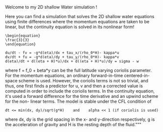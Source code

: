 Welcome to my 2D shallow Water simulation !


Here you can find a simulation that solves the 2D shallow water equations using finite
differences where the momentum equations are taken to be linear, but the
continuity equation is solved in its nonlinear form! 

    \begin{equation}
    \frac{3}{3}
    \end{equation}

    du/dt - fv = -g*d(eta)/dx + tau_x/(rho_0*H)- kappa*u
    dv/dt + fu = -g*d(eta)/dy + tau_y/(rho_0*H)- kappa*v
    d(eta)/dt + d((eta + H)*u)/dx + d((eta + H)*u)/dy = sigma - w

where f = f_0 + beta*y can be the full latitude varying coriolis parameter.
For the momentum equations, an ordinary forward-in-time centered-in-space
scheme is used. However, the coriolis terms is not so trivial, and thus, one
first finds a predictor for u, v and then a corrected value is computed in
order to include the coriolis terms. In the continuity equation, it's used a
forward difference for the time derivative and an upwind scheme for the non-
linear terms. The model is stable under the CFL condition of

    dt <= min(dx, dy)/sqrt(g*H)    and    alpha << 1 (if coriolis is used)

where dx, dy is the grid spacing in the x- and y-direction respectively, g is
the acceleration of gravity and H is the resting depth of the fluid."""
